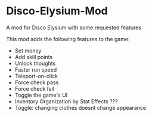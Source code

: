 # Disco-Elysium-Mod
A mod for Disco Elysium with some requested features

This mod adds the following features to the game:
- Set money
- Add skill points
- Unlock thoughts
- Faster run speed
- Teleport-on-click
- Force check pass
- Force check fail
- Toggle the game's UI
- Inventory Organization by Stat Effects ???
- Toggle: changing clothes doesnt change appearance
